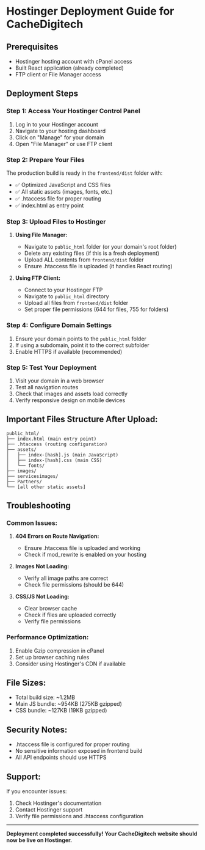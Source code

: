 # Hostinger Deployment Guide for CacheDigitech

## Prerequisites
- Hostinger hosting account with cPanel access
- Built React application (already completed)
- FTP client or File Manager access

## Deployment Steps

### Step 1: Access Your Hostinger Control Panel
1. Log in to your Hostinger account
2. Navigate to your hosting dashboard
3. Click on "Manage" for your domain
4. Open "File Manager" or use FTP client

### Step 2: Prepare Your Files
The production build is ready in the `frontend/dist` folder with:
- ✅ Optimized JavaScript and CSS files
- ✅ All static assets (images, fonts, etc.)
- ✅ .htaccess file for proper routing
- ✅ index.html as entry point

### Step 3: Upload Files to Hostinger
1. **Using File Manager:**
   - Navigate to `public_html` folder (or your domain's root folder)
   - Delete any existing files (if this is a fresh deployment)
   - Upload ALL contents from `frontend/dist` folder
   - Ensure .htaccess file is uploaded (it handles React routing)

2. **Using FTP Client:**
   - Connect to your Hostinger FTP
   - Navigate to `public_html` directory
   - Upload all files from `frontend/dist` folder
   - Set proper file permissions (644 for files, 755 for folders)

### Step 4: Configure Domain Settings
1. Ensure your domain points to the `public_html` folder
2. If using a subdomain, point it to the correct subfolder
3. Enable HTTPS if available (recommended)

### Step 5: Test Your Deployment
1. Visit your domain in a web browser
2. Test all navigation routes
3. Check that images and assets load correctly
4. Verify responsive design on mobile devices

## Important Files Structure After Upload:
```
public_html/
├── index.html (main entry point)
├── .htaccess (routing configuration)
├── assets/
│   ├── index-[hash].js (main JavaScript)
│   ├── index-[hash].css (main CSS)
│   └── fonts/
├── images/
├── servicesimages/
├── Partners/
└── [all other static assets]
```

## Troubleshooting

### Common Issues:
1. **404 Errors on Route Navigation:**
   - Ensure .htaccess file is uploaded and working
   - Check if mod_rewrite is enabled on your hosting

2. **Images Not Loading:**
   - Verify all image paths are correct
   - Check file permissions (should be 644)

3. **CSS/JS Not Loading:**
   - Clear browser cache
   - Check if files are uploaded correctly
   - Verify file permissions

### Performance Optimization:
1. Enable Gzip compression in cPanel
2. Set up browser caching rules
3. Consider using Hostinger's CDN if available

## File Sizes:
- Total build size: ~1.2MB
- Main JS bundle: ~954KB (275KB gzipped)
- CSS bundle: ~127KB (19KB gzipped)

## Security Notes:
- .htaccess file is configured for proper routing
- No sensitive information exposed in frontend build
- All API endpoints should use HTTPS

## Support:
If you encounter issues:
1. Check Hostinger's documentation
2. Contact Hostinger support
3. Verify file permissions and .htaccess configuration

---
**Deployment completed successfully! Your CacheDigitech website should now be live on Hostinger.**